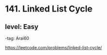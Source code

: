 # 141. Linked List Cycle
## level: Easy

-tag: Arai60

https://leetcode.com/problems/linked-list-cycle/
